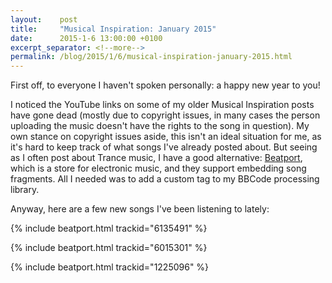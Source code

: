 ```yaml
---
layout:    post
title:     "Musical Inspiration: January 2015"
date:      2015-1-6 13:00:00 +0100
excerpt_separator: <!--more-->
permalink: /blog/2015/1/6/musical-inspiration-january-2015.html
---
```


First off, to everyone I haven't spoken personally: a happy new year to you!

I noticed the YouTube links on some of my older Musical Inspiration posts have gone dead (mostly due to copyright issues, in many cases the person uploading the music doesn't have the rights to the song in question). My own stance on copyright issues aside, this isn't an ideal situation for me, as it's hard to keep track of what songs I've already posted about. But seeing as I often post about Trance music, I have a good alternative: [Beatport](http://www.beatport.com/), which is a store for electronic music, and they support embedding song fragments. All I needed was to add a custom tag to my BBCode processing library.

<!--more-->
Anyway, here are a few new songs I've been listening to lately:

{% include beatport.html trackid="6135491" %}

{% include beatport.html trackid="6015301" %}

{% include beatport.html trackid="1225096" %}